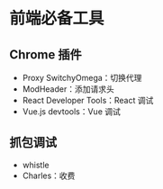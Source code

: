 # 前端必备工具

## Chrome 插件

- Proxy SwitchyOmega：切换代理
- ModHeader：添加请求头
- React Developer Tools：React 调试
- Vue.js devtools：Vue 调试

## 抓包调试

- whistle
- Charles：收费
